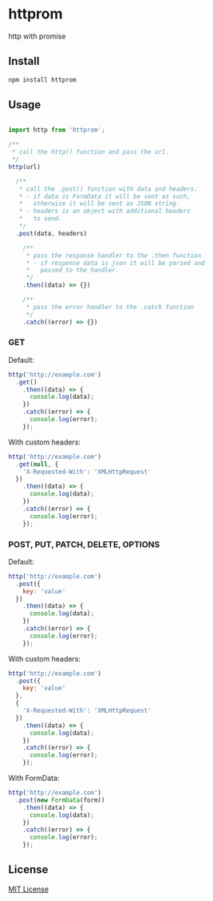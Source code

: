 httprom
=======

http with promise

Install
-------

```bash
npm install httprom
```


Usage
-----

```javascript

import http from 'httprom';

/**
 * call the http() function and pass the url.
 */
http(url)

  /**
   * call the .post() function with data and headers.
   * - if data is FormData it will be sent as such, 
   *   otherwise it will be sent as JSON string. 
   * - headers is an object with additional headers 
   *   to send.
   */
  .post(data, headers)

    /**
     * pass the response handler to the .then function
     * - if response data is json it will be parsed and 
     *   passed to the handler.
     */
    .then((data) => {})

    /**
     * pass the error handler to the .catch function
     */
    .catch((error) => {})
```

### GET

Default:

```javascript
http('http://example.com')
  .get()
    .then((data) => {
      console.log(data);
    })
    .catch((error) => {
      console.log(error);
    });
```

With custom headers:

```javascript
http('http://example.com')
  .get(null, {
    'X-Requested-With': 'XMLHttpRequest'
  })
    .then((data) => {
      console.log(data);
    })
    .catch((error) => {
      console.log(error);
    });
```

### POST, PUT, PATCH, DELETE, OPTIONS

Default:

```javascript
http('http://example.com')
  .post({
    key: 'value'
  })
    .then((data) => {
      console.log(data);
    })
    .catch((error) => {
      console.log(error);
    });
```

With custom headers:

```javascript
http('http://example.com')
  .post({
    key: 'value'
  }, 
  {
    'X-Requested-With': 'XMLHttpRequest'
  })
    .then((data) => {
      console.log(data);
    })
    .catch((error) => {
      console.log(error);
    });
```

With FormData:

```javascript
http('http://example.com')
  .post(new FormData(form))
    .then((data) => {
      console.log(data);
    })
    .catch((error) => {
      console.log(error);
    });
```



License
-------

[MIT License](LICENSE)
